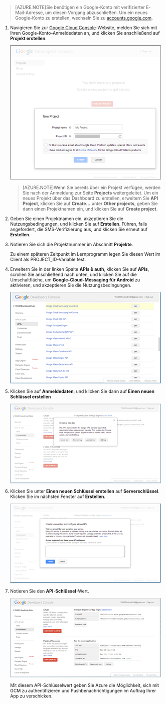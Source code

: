 

>[AZURE.NOTE]Sie benötigen ein Google-Konto mit verifizierter E-Mail-Adresse, um diesen Vorgang abzuschließen. Um ein neues Google-Konto zu erstellen, wechseln Sie zu <a href="http://go.microsoft.com/fwlink/p/?LinkId=268302" target="_blank">accounts.google.com</a>.


1. Navigieren Sie zur <a href="http://cloud.google.com/console" target="_blank">Google Cloud Console</a>-Website, melden Sie sich mit Ihren Google-Konto-Anmeldedaten an, und klicken Sie anschließend auf **Projekt erstellen**.

   ![](./media/notification-hubs-android-get-started/mobile-services-google-new-project.png)   

	>[AZURE.NOTE]Wenn Sie bereits über ein Projekt verfügen, werden Sie nach der Anmeldung zur Seite <strong>Projects</strong> weitergeleitet. Um ein neues Projekt über das Dashboard zu erstellen, erweitern Sie <strong>API Project</strong>, klicken Sie auf <strong>Create...</strong> unter <strong>Other projects</strong>, geben Sie dann einen Projektnamen ein, und klicken Sie auf <strong>Create project</strong>.

2. Geben Sie einen Projektnamen ein, akzeptieren Sie die Nutzungsbedingungen, und klicken Sie auf **Erstellen**. Führen, falls angefordert, die SMS-Verifizierung aus, und klicken Sie erneut auf **Erstellen**.

3. Notieren Sie sich die Projektnummer im Abschnitt **Projekte**. 

	Zu einem späteren Zeitpunkt im Lernprogramm legen Sie diesen Wert im Client als PROJECT_ID-Variable fest.

4. Erweitern Sie in der linken Spalte **APIs & auth**, klicken Sie auf **APIs**, scrollen Sie anschließend nach unten, und klicken Sie auf die Umschaltfläche, um **Google-Cloud-Messaging für Android** zu aktivieren, und akzeptieren Sie die Nutzungsbedingungen. 

	![](./media/notification-hubs-android-get-started/mobile-services-google-enable-GCM.png)

5. Klicken Sie auf **Anmeldedaten**, und klicken Sie dann auf **Einen neuen Schlüssel erstellen** 

   ![](./media/notification-hubs-android-get-started/mobile-services-google-create-server-key.png)

6. Klicken Sie unter **Einen neuen Schlüssel erstellen** auf **Serverschlüssel**. Klicken Sie im nächsten Fenster auf **Erstellen**.

   ![](./media/notification-hubs-android-get-started/mobile-services-google-create-server-key2.png)

7. Notieren Sie den **API-Schlüssel**-Wert.

  	![](./media/notification-hubs-android-get-started/mobile-services-google-create-server-key3.png) 

	Mit diesem API-Schlüsselwert geben Sie Azure die Möglichkeit, sich mit GCM zu authentifizieren und Pushbenachrichtigungen im Auftrag Ihrer App zu verschicken.


<!--HONumber=49-->